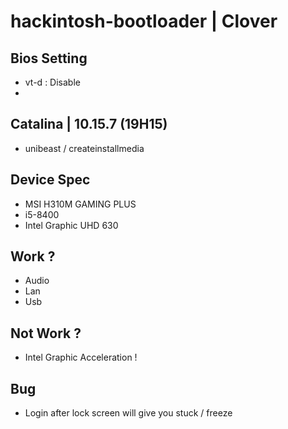 # hackintosh-bootloader | Clover 

## Bios Setting
- vt-d : Disable
- 

## Catalina | 10.15.7 (19H15)
- unibeast / createinstallmedia

## Device Spec
- MSI H310M GAMING PLUS 
- i5-8400
- Intel Graphic UHD 630

## Work ?
- Audio
- Lan
- Usb

## Not Work ?
- Intel Graphic Acceleration !

## Bug
- Login after lock screen will give you stuck / freeze
